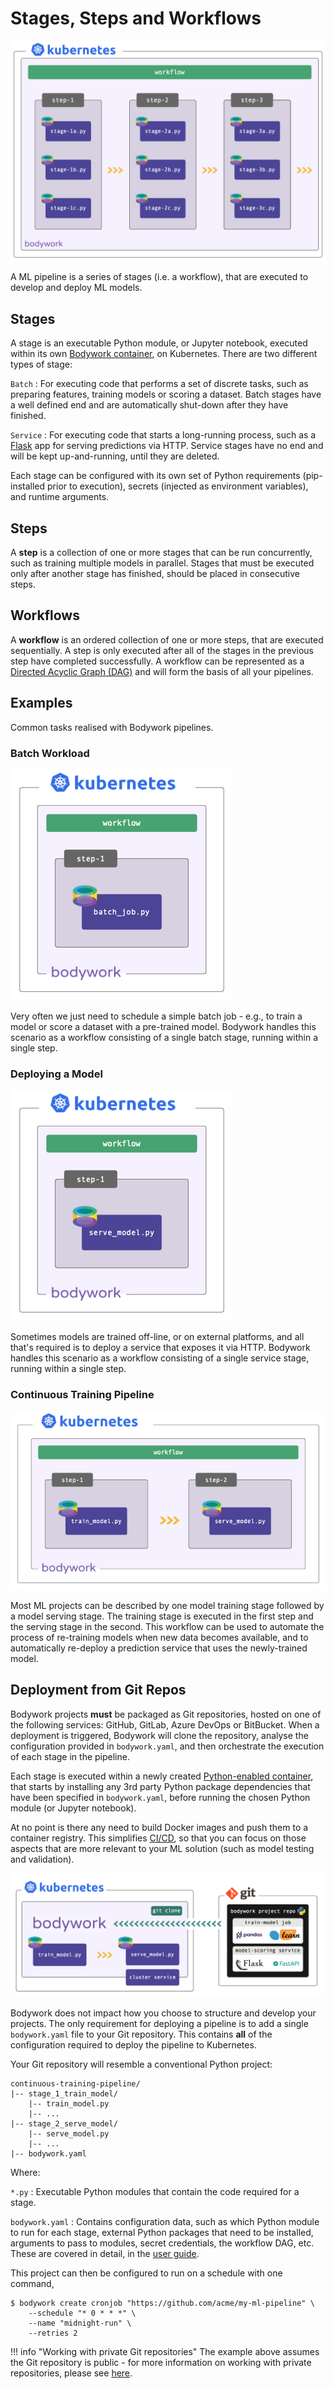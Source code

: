 # Stages, Steps and Workflows

![deployment workflow](images/stages_steps_workflows.png)

A ML pipeline is a series of stages (i.e. a workflow), that are executed to develop and deploy ML models.

## Stages

A stage is an executable Python module, or Jupyter notebook, executed within its own [Bodywork container](https://hub.docker.com/repository/docker/bodyworkml/bodywork-core), on Kubernetes. There are two different types of stage:

`Batch`
: For executing code that performs a set of discrete tasks, such as preparing features, training models or scoring a dataset. Batch stages have a well defined end and are automatically shut-down after they have finished.

`Service`
: For executing code that starts a long-running process, such as a [Flask](https://flask.palletsprojects.com/en/1.1.x/) app for serving predictions via HTTP. Service stages have no end and will be kept up-and-running, until they are deleted.

Each stage can be configured with its own set of Python requirements (pip-installed prior to execution), secrets (injected as environment variables), and runtime arguments.

## Steps

A **step** is a collection of one or more stages that can be run concurrently, such as training multiple models in parallel. Stages that must be executed only after another stage has finished, should be placed in consecutive steps.

## Workflows

A **workflow** is an ordered collection of one or more steps, that are executed sequentially. A step is only executed after all of the stages in the previous step have completed successfully. A workflow can be represented as a [Directed Acyclic Graph (DAG)](https://en.wikipedia.org/wiki/Directed_acyclic_graph) and will form the basis of all your pipelines.

## Examples

Common tasks realised with Bodywork pipelines.

### Batch Workload

![batch stage](images/batch_stage.png)

Very often we just need to schedule a simple batch job - e.g., to train a model or score a dataset with a pre-trained model. Bodywork handles this scenario as a workflow consisting of a single batch stage, running within a single step.

### Deploying a Model

![service stage](images/service_stage.png)

Sometimes models are trained off-line, or on external platforms, and all that's required is to deploy a service that exposes it via HTTP. Bodywork handles this scenario as a workflow consisting of a single service stage, running within a single step.

### Continuous Training Pipeline

![train-and-serve ML pipeline](images/train_and_serve.png)

Most ML projects can be described by one model training stage followed by a model serving stage. The training stage is executed in the first step and the serving stage in the second. This workflow can be used to automate the process of re-training models when new data becomes available, and to automatically re-deploy a prediction service that uses the newly-trained model.

## Deployment from Git Repos

Bodywork projects **must** be packaged as Git repositories, hosted on one of the following services: GitHub, GitLab, Azure DevOps or BitBucket. When a deployment is triggered, Bodywork will clone the repository, analyse the configuration provided in `bodywork.yaml`, and then orchestrate the execution of each stage in the pipeline.

Each stage is executed within a newly created [Python-enabled container](https://hub.docker.com/repository/docker/bodyworkml/bodywork-core), that starts by installing any 3rd party Python package dependencies that have been specified in `bodywork.yaml`, before running the chosen Python module (or Jupyter notebook).

At no point is there any need to build Docker images and push them to a container registry. This simplifies [CI/CD](https://en.wikipedia.org/wiki/CI/CD), so that you can focus on those aspects that are more relevant to your ML solution (such as model testing and validation).

![ML pipeline deployment](images/ml_pipeline.png)

Bodywork does not impact how you choose to structure and develop your projects. The only requirement for deploying a pipeline is to add a single `bodywork.yaml` file to your Git repository. This contains **all** of the configuration required to deploy the pipeline to Kubernetes.

Your Git repository will resemble a conventional Python project:

```text
continuous-training-pipeline/
|-- stage_1_train_model/
    |-- train_model.py
    |-- ...
|-- stage_2_serve_model/
    |-- serve_model.py
    |-- ...
|-- bodywork.yaml
```

Where:

`*.py`
: Executable Python modules that contain the code required for a stage.

`bodywork.yaml`
: Contains configuration data, such as which Python module to run for each stage, external Python packages that need to be installed, arguments to pass to modules, secret credentials, the workflow DAG, etc. These are covered in detail, in the [user guide](user_guide.md).

This project can then be configured to run on a schedule with one command,

```text
$ bodywork create cronjob "https://github.com/acme/my-ml-pipeline" \
    --schedule "* 0 * * *" \
    --name "midnight-run" \
    --retries 2
```

!!! info "Working with private Git repositories"
    The example above assumes the Git repository is public - for more information on working with private repositories, please see [here](user_guide.md#private-git-repositories).
